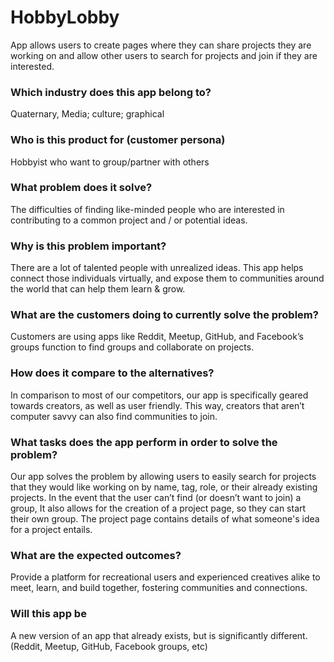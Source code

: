 # HobbyLobby
App allows users to create pages where they can share projects they are working on and allow other users to search for projects and join if they are interested.

### Which industry does this app belong to?
Quaternary, Media; culture; graphical
### Who is this product for (customer persona)
Hobbyist who want to group/partner with others
### What problem does it solve?
The difficulties of finding like-minded people who are interested in contributing to a common project and / or potential ideas.
### Why is this problem important?
 There are a lot of talented people with unrealized ideas. This app helps connect those individuals virtually, and expose them to communities around the world that can help them learn & grow.
### What are the customers doing to currently solve the problem?
Customers are using apps like Reddit, Meetup, GitHub, and Facebook’s groups function to find groups and collaborate on projects.
### How does it compare to the alternatives?
In comparison to most of our competitors, our app is specifically geared towards creators, as well as user friendly. This way, creators that aren’t computer savvy can also find communities to join.
### What tasks does the app perform in order to solve the problem?
Our app solves the problem by allowing users to easily search for projects that they would like working on by name, tag, role, or their already existing projects. 
In the event that the user can’t find (or doesn’t want to join) a group, It also allows for the creation of a project page, so they can start their own group. The project page contains details of what someone's idea for a project entails.
### What are the expected outcomes?
Provide a platform for recreational users and experienced creatives alike to meet, learn, and build together, fostering communities and connections. 
### Will this app be
A new version of an app that already exists, but is significantly different. (Reddit, Meetup, GitHub, Facebook groups, etc)
